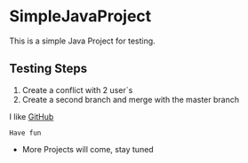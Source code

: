 # SimpleJavaProject

This is a simple Java Project for testing.

## Testing Steps

1. Create a conflict with 2 user`s
2. Create a second branch and merge with the master branch

I like [GitHub](http://www.github.com) 


```
Have fun
```

* More Projects will come, stay tuned
